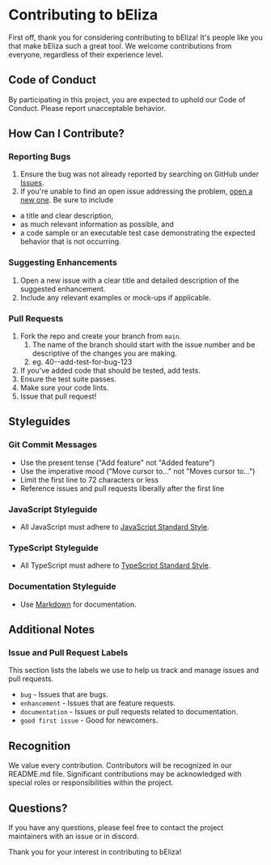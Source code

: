# Contributing to bEliza

First off, thank you for considering contributing to bEliza! It's people like you that make bEliza such a great tool. We welcome contributions from everyone, regardless of their experience level.

## Code of Conduct

By participating in this project, you are expected to uphold our Code of Conduct. Please report unacceptable behavior.

## How Can I Contribute?

### Reporting Bugs

1. Ensure the bug was not already reported by searching on GitHub under [Issues](https://github.com/bi16z/bbeliza/issues).
2. If you're unable to find an open issue addressing the problem, [open a new one](https://github.com/bi16z/bbeliza/issues/new). Be sure to include

-   a title and clear description,
-   as much relevant information as possible, and
-   a code sample or an executable test case demonstrating the expected behavior that is not occurring.

### Suggesting Enhancements

1. Open a new issue with a clear title and detailed description of the suggested enhancement.
2. Include any relevant examples or mock-ups if applicable.

### Pull Requests

1. Fork the repo and create your branch from `main`.
    1. The name of the branch should start with the issue number and be descriptive of the changes you are making.
    1. eg. 40--add-test-for-bug-123
2. If you've added code that should be tested, add tests.
3. Ensure the test suite passes.
4. Make sure your code lints.
5. Issue that pull request!

## Styleguides

### Git Commit Messages

-   Use the present tense ("Add feature" not "Added feature")
-   Use the imperative mood ("Move cursor to..." not "Moves cursor to...")
-   Limit the first line to 72 characters or less
-   Reference issues and pull requests liberally after the first line

### JavaScript Styleguide

-   All JavaScript must adhere to [JavaScript Standard Style](https://standardjs.com/).

### TypeScript Styleguide

-   All TypeScript must adhere to [TypeScript Standard Style](https://github.com/standard/ts-standard).

### Documentation Styleguide

-   Use [Markdown](https://daringfireball.net/projects/markdown/) for documentation.

## Additional Notes

### Issue and Pull Request Labels

This section lists the labels we use to help us track and manage issues and pull requests.

-   `bug` - Issues that are bugs.
-   `enhancement` - Issues that are feature requests.
-   `documentation` - Issues or pull requests related to documentation.
-   `good first issue` - Good for newcomers.

## Recognition

We value every contribution. Contributors will be recognized in our README.md file. Significant contributions may be acknowledged with special roles or responsibilities within the project.

## Questions?

If you have any questions, please feel free to contact the project maintainers with an issue or in discord.

Thank you for your interest in contributing to bEliza!
